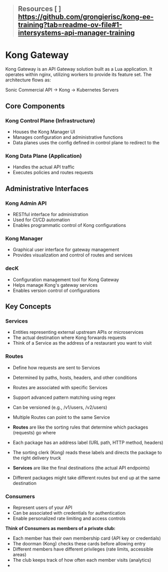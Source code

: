 > Resources
 [ ] https://github.com/grongierisc/kong-ee-training?tab=readme-ov-file#1-intersystems-api-manager-training
> - 
# Kong Gateway

Kong Gateway is an API Gateway solution built as a Lua application. It operates within nginx, utilizing workers to provide its feature set. The architecture flows as:

Sonic Commercial API → Kong → Kubernetes Servers
## Core Components

### Kong Control Plane (Infrastructure)

- Houses the Kong Manager UI
- Manages configuration and administrative functions
- Data planes uses the config defined in control plane to redirect to the 

### Kong Data Plane (Application)

- Handles the actual API traffic
- Executes policies and routes requests

## Administrative Interfaces

### Kong Admin API

- RESTful interface for administration
- Used for CI/CD automation
- Enables programmatic control of Kong configurations

### Kong Manager

- Graphical user interface for gateway management
- Provides visualization and control of routes and services

### decK

- Configuration management tool for Kong Gateway
- Helps manage Kong's gateway services
- Enables version control of configurations

## Key Concepts

### Services

- Entities representing external upstream APIs or microservices
- The actual destination where Kong forwards requests
- Think of a Service as the address of a restaurant you want to visit

### Routes

- Define how requests are sent to Services
- Determined by paths, hosts, headers, and other conditions
- Routes are associated with specific Services
- Support advanced pattern matching using regex
- Can be versioned (e.g., /v1/users, /v2/users)
- Multiple Routes can point to the same Service

- **Routes** are like the sorting rules that determine which packages (requests) go where
- Each package has an address label (URL path, HTTP method, headers)
- The sorting clerk (Kong) reads these labels and directs the package to the right delivery truck
- **Services** are like the final destinations (the actual API endpoints)
- Different packages might take different routes but end up at the same destination

### Consumers

- Represent users of your API
- Can be associated with credentials for authentication
- Enable personalized rate limiting and access controls

**Think of Consumers as members of a private club:**

- Each member has their own membership card (API key or credentials)
- The doorman (Kong) checks these cards before allowing entry
- Different members have different privileges (rate limits, accessible areas)
- The club keeps track of how often each member visits (analytics)
-
